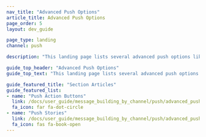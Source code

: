 ```yaml
---
nav_title: "Advanced Push Options"
article_title: Advanced Push Options
page_order: 5
layout: dev_guide

page_type: landing
channel: push

description: "This landing page lists several advanced push options like Push Stories and push action buttons."

guide_top_header: "Advanced Push Options"
guide_top_text: "This landing page lists several advanced push options like Push Stories and push action buttons."

guide_featured_title: "Section Articles"
guide_featured_list:
- name: "Push Action Buttons"
  link: /docs/user_guide/message_building_by_channel/push/advanced_push_options/push_action_buttons/
  fa_icon: far fa-dot-circle
- name: "Push Stories"
  link: /docs/user_guide/message_building_by_channel/push/advanced_push_options/push_stories/
  fa_icon: fas fa-book-open
---
```

<br><br>
